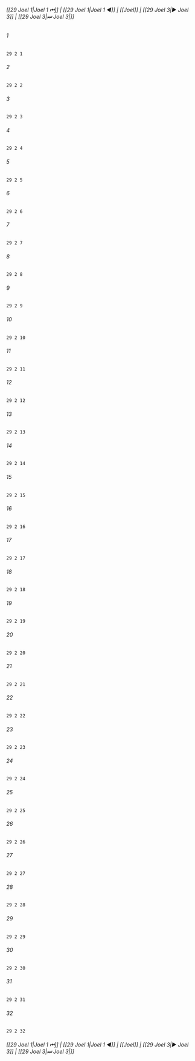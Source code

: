 
###### [[29 Joel 1|Joel 1 ⏮]] | [[29 Joel 1|Joel 1 ◀]] | [[Joel]] | [[29 Joel 3|▶ Joel 3]] | [[29 Joel 3|⏭ Joel 3|]]

###### 1
``` verse
29 2 1 
```
###### 2
``` verse
29 2 2 
```
###### 3
``` verse
29 2 3 
```
###### 4
``` verse
29 2 4 
```
###### 5
``` verse
29 2 5 
```
###### 6
``` verse
29 2 6 
```
###### 7
``` verse
29 2 7 
```
###### 8
``` verse
29 2 8 
```
###### 9
``` verse
29 2 9 
```
###### 10
``` verse
29 2 10 
```
###### 11
``` verse
29 2 11 
```
###### 12
``` verse
29 2 12 
```
###### 13
``` verse
29 2 13 
```
###### 14
``` verse
29 2 14 
```
###### 15
``` verse
29 2 15 
```
###### 16
``` verse
29 2 16 
```
###### 17
``` verse
29 2 17 
```
###### 18
``` verse
29 2 18 
```
###### 19
``` verse
29 2 19 
```
###### 20
``` verse
29 2 20 
```
###### 21
``` verse
29 2 21 
```
###### 22
``` verse
29 2 22 
```
###### 23
``` verse
29 2 23 
```
###### 24
``` verse
29 2 24 
```
###### 25
``` verse
29 2 25 
```
###### 26
``` verse
29 2 26 
```
###### 27
``` verse
29 2 27 
```
###### 28
``` verse
29 2 28 
```
###### 29
``` verse
29 2 29 
```
###### 30
``` verse
29 2 30 
```
###### 31
``` verse
29 2 31 
```
###### 32
``` verse
29 2 32 
```

###### [[29 Joel 1|Joel 1 ⏮]] | [[29 Joel 1|Joel 1 ◀]] | [[Joel]] | [[29 Joel 3|▶ Joel 3]] | [[29 Joel 3|⏭ Joel 3|]]


